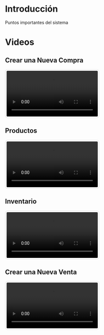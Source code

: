 # Introducción

Puntos importantes del sistema

# Videos 


## Crear una Nueva Compra

<div style="flex: 1;">
<video controls style="max-width: 100%; border: 1px solid #ddd; border-radius: 8px; padding: 4px;">
  <source src="/video/compras/nueva_compra_cv.mp4" type="video/mp4">
  Tu navegador no soporta el elemento de video.
</video>
</div>

## Productos

<div style="flex: 1;">
<video controls style="max-width: 100%; border: 1px solid #ddd; border-radius: 8px; padding: 4px;">
  <source src="/video/productos/Productos_canva.mp4" type="video/mp4">
  Tu navegador no soporta el elemento de video.
</video>
</div>


## Inventario

<div style="flex: 1;">
<video controls style="max-width: 100%; border: 1px solid #ddd; border-radius: 8px; padding: 4px;">
  <source src="/video/guiaremision/video.mp4" type="video/mp4">
  Tu navegador no soporta el elemento de video.
</video>
</div>

## Crear una Nueva Venta

<div style="flex: 1;">
<video controls style="max-width: 100%; border: 1px solid #ddd; border-radius: 8px; padding: 4px;">
  <source src="/video/ventas/nuevaventa.mp4" type="video/mp4">
  Tu navegador no soporta el elemento de video.
</video>
</div>


<!--
- [Primer Paso](./ventas/primer.md)
- [Segundo Paso](./ventas/segundo.md)
- [Tercer Paso](./ventas/tercero.md)  -->
